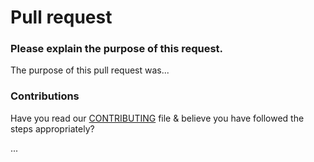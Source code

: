 # Pull request

### Please explain the purpose of this request.

The purpose of this pull request was...

### Contributions

Have you read our [CONTRIBUTING](https://github.com/ajrsoftware/WPBrowserMail/blob/main/.github/CONTRIBUTING.md#submit-changes-by-creating-a-pr) file & believe you have followed the steps appropriately?

...
